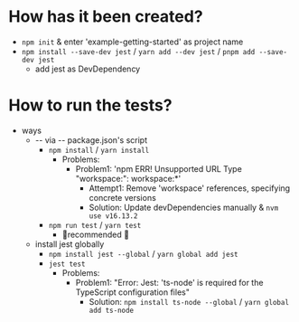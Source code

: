 # How has it been created?
* `npm init` & enter 'example-getting-started' as project name
* `npm install --save-dev jest` / `yarn add --dev jest` / `pnpm add --save-dev jest`
  * add jest as DevDependency

# How to run the tests?
* ways
  * -- via -- package.json's script 
    * `npm install` / `yarn install`
      * Problems:
        * Problem1: 'npm ERR! Unsupported URL Type "workspace:": workspace:*'
          * Attempt1: Remove 'workspace' references, specifying concrete versions
          * Solution: Update devDependencies manually & `nvm use v16.13.2`
    * `npm run test` / `yarn test`
      * 👀recommended 👀
  * install jest globally
    * `npm install jest --global` / `yarn global add jest`
    * `jest test`
      * Problems: 
        * Problem1: "Error: Jest: 'ts-node' is required for the TypeScript configuration files"
          * Solution: `npm install ts-node --global` / `yarn global add ts-node`
